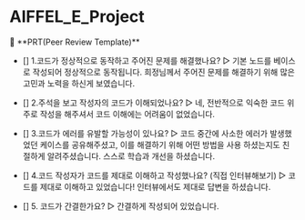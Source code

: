 # AIFFEL_E_Project

<aside>
🔑 **PRT(Peer Review Template)**

- []  1.코드가 정상적으로 동작하고 주어진 문제를 해결했나요?
▷ 기본 노드를 베이스로 작성되어 정상적으로 동작됩니다. 
   희정님께서 주어진 문제를 해결하기 위해 많은 고민과 노력을 하신게 보였습니다. 

- []  2.주석을 보고 작성자의 코드가 이해되었나요?
▷ 네, 전반적으로 익숙한 코드 위주로 작성을 해주셔서 코드 이해에는 어려움이 없었습니다.

- []  3.코드가 에러를 유발할 가능성이 있나요?
▷ 코드 중간에 사소한 에러가 발생했었던 케이스를 공유해주셨고, 이를 해결하기 위해 어떤 방법을 사용 하셨는지도 친절하게 알려주셨습니다. 스스로 학습과 개선을 하셨습니다. 

- []  4.코드 작성자가 코드를 제대로 이해하고 작성했나요? (직접 인터뷰해보기)
▷ 코드를 제대로 이해하고 있었습니다! 인터뷰에서도 제대로 답변을 하셨습니다. 

- []  5. 코드가 간결한가요?
▷ 간결하게 작성되어 있었습니다. 
    
</aside>
